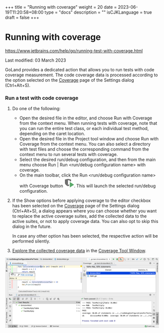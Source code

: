 +++
title = "Running with coverage"
weight = 20
date = 2023-06-19T11:20:58+08:00
type = "docs"
description = ""
isCJKLanguage = true
draft = false
+++
# Running with coverage﻿

https://www.jetbrains.com/help/go/running-test-with-coverage.html

Last modified: 03 March 2023

GoLand provides a dedicated action that allows you to run tests with code coverage measurement. The code coverage data is processed according to the option selected on the [Coverage](https://www.jetbrains.com/help/go/coverage-settings.html) page of the Settings dialog (Ctrl+Alt+S).

### Run a test with code coverage﻿

1. Do one of the following:

   - Open the desired file in the editor, and choose Run <name> with Coverage from the context menu. When running tests with coverage, note that you can run the entire test class, or each individual test method, depending on the caret location.
   - Open the desired file in the Project tool window and choose Run <name> with Coverage from the context menu. You can also select a directory with test files and choose the corresponding command from the context menu to run several tests with coverage.
   - Select the desired run/debug configuration, and then from the main menu choose Run | Run <run/debug configuration name> with coverage.
   - On the main toolbar, click the Run <run/debug configuration name> with Coverage button ![Run <run/debug configuration name> with coverage](RunningWithCoverage_img/app.general.runWithCoverage.svg). This will launch the selected run/debug configuration.

2. If the Show options before applying coverage to the editor checkbox has been selected on the [Coverage](https://www.jetbrains.com/help/go/coverage-settings.html) page of the Settings dialog (Ctrl+Alt+S), a dialog appears where you can choose whether you want to replace the active coverage suites, add the collected data to the active suites, or not to apply coverage data. You can also opt to skip this dialog in the future.

   In case any other option has been selected, the respective action will be performed silently.

3. [Explore the collected coverage data](https://www.jetbrains.com/help/go/switching-between-code-coverage-suites.html) in the [Coverage Tool Window](https://www.jetbrains.com/help/go/coverage-tool-window.html).

![Run a test with code coverage](RunningWithCoverage_img/go_running_with_coverage.png)